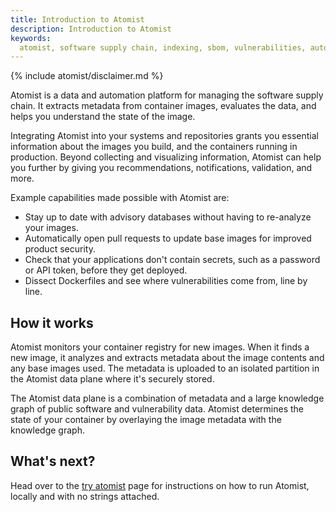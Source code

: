 ```yaml
---
title: Introduction to Atomist
description: Introduction to Atomist
keywords:
  atomist, software supply chain, indexing, sbom, vulnerabilities, automation
---
```


{% include atomist/disclaimer.md %}

Atomist is a data and automation platform for managing the software supply
chain. It extracts metadata from container images, evaluates the data, and helps
you understand the state of the image.

Integrating Atomist into your systems and repositories grants you essential
information about the images you build, and the containers running in
production. Beyond collecting and visualizing information, Atomist can help you
further by giving you recommendations, notifications, validation, and more.

Example capabilities made possible with Atomist are:

- Stay up to date with advisory databases without having to re-analyze your
  images.
- Automatically open pull requests to update base images for improved product
  security.
- Check that your applications don't contain secrets, such as a password or API
  token, before they get deployed.
- Dissect Dockerfiles and see where vulnerabilities come from, line by line.

## How it works

Atomist monitors your container registry for new images. When it finds a new
image, it analyzes and extracts metadata about the image contents and any base
images used. The metadata is uploaded to an isolated partition in the Atomist
data plane where it's securely stored.

The Atomist data plane is a combination of metadata and a large knowledge graph
of public software and vulnerability data. Atomist determines the state of your
container by overlaying the image metadata with the knowledge graph.

## What's next?

Head over to the [try atomist](./try-atomist.md) page for instructions on how to
run Atomist, locally and with no strings attached.
